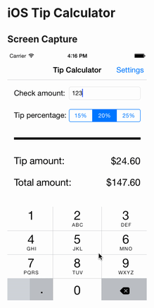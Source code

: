 iOS Tip Calculator
==================

Screen Capture
--------------

![Screen capture](AnimatedRecording.gif)
